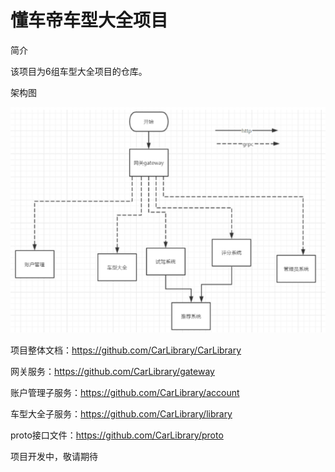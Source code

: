 # 懂车帝车型大全项目

简介

该项目为6组车型大全项目的仓库。

架构图

![image-20210625213316452](https://github.com/CarLibrary/CarLibrary/blob/main/images/framework.png)

项目整体文档：https://github.com/CarLibrary/CarLibrary

网关服务：https://github.com/CarLibrary/gateway

账户管理子服务：https://github.com/CarLibrary/account

车型大全子服务：https://github.com/CarLibrary/library

proto接口文件：https://github.com/CarLibrary/proto

项目开发中，敬请期待